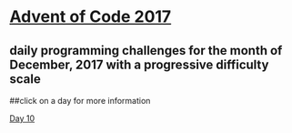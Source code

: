 # [Advent of Code 2017](http://adventofcode.com/2017)
## daily programming challenges for the month of December, 2017 with a progressive difficulty scale



##click on a day for more information

[Day 10](https://github.com/mweiss9676/AdventCalendarCSharp/tree/master/Day10/README.md)
